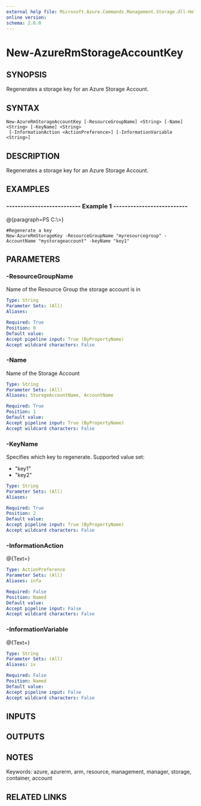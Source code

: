 ```yaml
---
external help file: Microsoft.Azure.Commands.Management.Storage.dll-Help.xml
online version: 
schema: 2.0.0
---
```


# New-AzureRmStorageAccountKey
## SYNOPSIS
Regenerates a storage key for an Azure Storage Account.

## SYNTAX

```
New-AzureRmStorageAccountKey [-ResourceGroupName] <String> [-Name] <String> [-KeyName] <String>
 [-InformationAction <ActionPreference>] [-InformationVariable <String>]
```

## DESCRIPTION
Regenerates a storage key for an Azure Storage Account.

## EXAMPLES

### --------------------------  Example 1  --------------------------
@{paragraph=PS C:\\\>}

```
#Regenerate a key
New-AzureRmStorageKey -ResourceGroupName "myresourcegroup" -AccountName "mystorageaccount" -keyName "key1"
```

## PARAMETERS

### -ResourceGroupName
Name of the Resource Group the storage account is in

```yaml
Type: String
Parameter Sets: (All)
Aliases: 

Required: True
Position: 0
Default value: 
Accept pipeline input: True (ByPropertyName)
Accept wildcard characters: False
```

### -Name
Name of the Storage Account

```yaml
Type: String
Parameter Sets: (All)
Aliases: StorageAccountName, AccountName

Required: True
Position: 1
Default value: 
Accept pipeline input: True (ByPropertyName)
Accept wildcard characters: False
```

### -KeyName
Specifies which key to regenerate.
Supported value set:
- "key1"
- "key2"

```yaml
Type: String
Parameter Sets: (All)
Aliases: 

Required: True
Position: 2
Default value: 
Accept pipeline input: True (ByPropertyName)
Accept wildcard characters: False
```

### -InformationAction
@{Text=}

```yaml
Type: ActionPreference
Parameter Sets: (All)
Aliases: infa

Required: False
Position: Named
Default value: 
Accept pipeline input: False
Accept wildcard characters: False
```

### -InformationVariable
@{Text=}

```yaml
Type: String
Parameter Sets: (All)
Aliases: iv

Required: False
Position: Named
Default value: 
Accept pipeline input: False
Accept wildcard characters: False
```

## INPUTS

## OUTPUTS

## NOTES
Keywords: azure, azurerm, arm, resource, management, manager, storage, container, account

## RELATED LINKS

